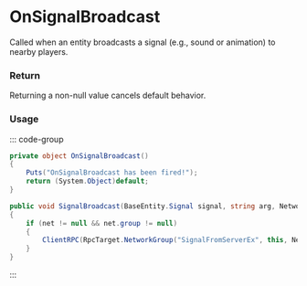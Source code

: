 <Badge type="danger" text="Carbon Compatible"/><Badge type="warning" text="Oxide Compatible"/>
# OnSignalBroadcast
Called when an entity broadcasts a signal (e.g., sound or animation) to nearby players.
### Return
Returning a non-null value cancels default behavior.

### Usage
::: code-group
```csharp [Example]
private object OnSignalBroadcast()
{
	Puts("OnSignalBroadcast has been fired!");
	return (System.Object)default;
}
```
```csharp [Source — Assembly-CSharp @ BaseEntity]
public void SignalBroadcast(BaseEntity.Signal signal, string arg, Network.Connection sourceConnection = null)
{
	if (net != null && net.group != null)
	{
		ClientRPC(RpcTarget.NetworkGroup("SignalFromServerEx", this, Network.SendMethod.Unreliable, Network.Priority.Immediate), (int)signal, arg, sourceConnection?.userid ?? 0);
	}
}

```
:::
